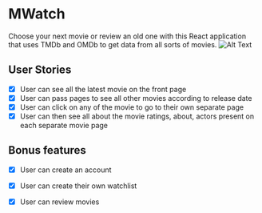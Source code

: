 # MWatch

Choose your next movie or review an old one with this React application that uses TMDb and OMDb to get data from all sorts of movies.
![Alt Text](https://user-images.githubusercontent.com/61337156/90243332-182c9880-de05-11ea-80f4-8e4b47a0880b.png)
## User Stories

-   [X] User can see all the latest movie on the front page
-   [X] User can pass pages to see all other movies according to release date
-   [X] User can click on any of the movie to go to their own separate page
-   [X] User can then see all about the movie ratings, about, actors present on each separate movie page

## Bonus features

-   [X] User can create an account
-   [X] User can create their own watchlist
-   [X] User can review movies

